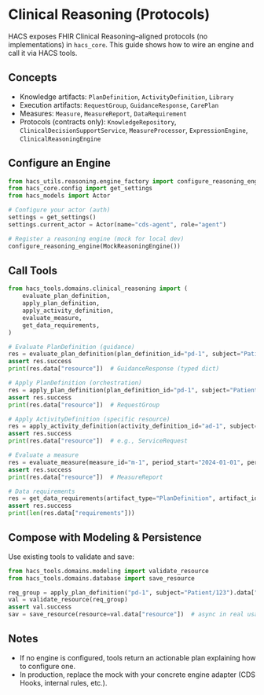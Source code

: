 # Clinical Reasoning (Protocols)

HACS exposes FHIR Clinical Reasoning–aligned protocols (no implementations) in `hacs_core`.
This guide shows how to wire an engine and call it via HACS tools.

## Concepts

- Knowledge artifacts: `PlanDefinition`, `ActivityDefinition`, `Library`
- Execution artifacts: `RequestGroup`, `GuidanceResponse`, `CarePlan`
- Measures: `Measure`, `MeasureReport`, `DataRequirement`
- Protocols (contracts only): `KnowledgeRepository`, `ClinicalDecisionSupportService`, `MeasureProcessor`, `ExpressionEngine`, `ClinicalReasoningEngine`

## Configure an Engine

```python
from hacs_utils.reasoning.engine_factory import configure_reasoning_engine, MockReasoningEngine
from hacs_core.config import get_settings
from hacs_models import Actor

# Configure your actor (auth)
settings = get_settings()
settings.current_actor = Actor(name="cds-agent", role="agent")

# Register a reasoning engine (mock for local dev)
configure_reasoning_engine(MockReasoningEngine())
```

## Call Tools

```python
from hacs_tools.domains.clinical_reasoning import (
    evaluate_plan_definition,
    apply_plan_definition,
    apply_activity_definition,
    evaluate_measure,
    get_data_requirements,
)

# Evaluate PlanDefinition (guidance)
res = evaluate_plan_definition(plan_definition_id="pd-1", subject="Patient/123")
assert res.success
print(res.data["resource"])  # GuidanceResponse (typed dict)

# Apply PlanDefinition (orchestration)
res = apply_plan_definition(plan_definition_id="pd-1", subject="Patient/123")
assert res.success
print(res.data["resource"])  # RequestGroup

# Apply ActivityDefinition (specific resource)
res = apply_activity_definition(activity_definition_id="ad-1", subject="Patient/123")
assert res.success
print(res.data["resource"])  # e.g., ServiceRequest

# Evaluate a measure
res = evaluate_measure(measure_id="m-1", period_start="2024-01-01", period_end="2024-12-31")
assert res.success
print(res.data["resource"])  # MeasureReport

# Data requirements
res = get_data_requirements(artifact_type="PlanDefinition", artifact_id="pd-1")
assert res.success
print(len(res.data["requirements"]))
```

## Compose with Modeling & Persistence

Use existing tools to validate and save:

```python
from hacs_tools.domains.modeling import validate_resource
from hacs_tools.domains.database import save_resource

req_group = apply_plan_definition("pd-1", subject="Patient/123").data["resource"]
val = validate_resource(req_group)
assert val.success
sav = save_resource(resource=val.data["resource"])  # async in real usage
```

## Notes

- If no engine is configured, tools return an actionable plan explaining how to configure one.
- In production, replace the mock with your concrete engine adapter (CDS Hooks, internal rules, etc.).

